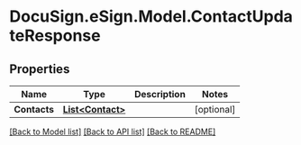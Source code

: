 # DocuSign.eSign.Model.ContactUpdateResponse
## Properties

Name | Type | Description | Notes
------------ | ------------- | ------------- | -------------
**Contacts** | [**List&lt;Contact&gt;**](Contact.md) |  | [optional] 

[[Back to Model list]](../README.md#documentation-for-models) [[Back to API list]](../README.md#documentation-for-api-endpoints) [[Back to README]](../README.md)

